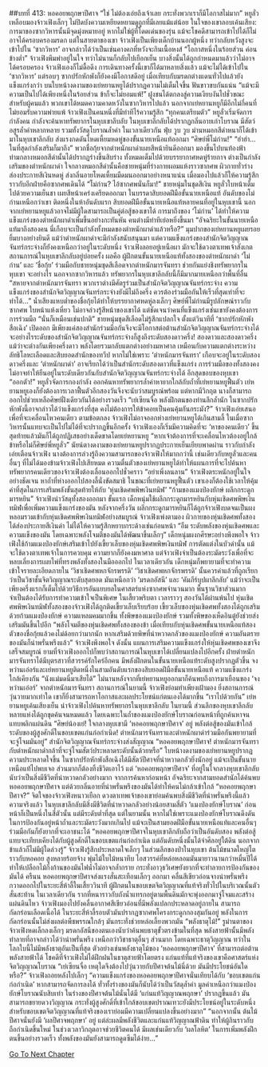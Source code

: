 ##บทที่ 413: หอคอยพฤกษาปีศาจ
“ใช่ ไม่ต้องเอ่ยถึงเจ้าเลย กระทั่งพวกเราก็มีโอกาสไม่มาก”
หยูลั่วเหลือบมองจ้าวเฟิงเล็กๆ ไม่ปิดบังความเหยียดหยามดูถูกที่มีเลยแม้แต่น้อย
ในใจของเขาลอบเค้นเสียง: การมาของซากวิหารนั้นมีจุดมุ่งหมายอยู่ หากไม่ใช่ผู้ที่โดดเด่นของรุ่น แม้จะโชคดีสามารถเข้าไปได้ก็ไม่อาจได้ครอบครองมรดก
แต่ในสายตาของเขา
จ้าวเฟิงเป็นเพียงเด็กบ้านนอกผู้หนึ่ง ทว่ากลับหวังสูงจะเข้าไปใน ‘ซากวิหาร’ อาจกล่าวได้ว่าเป็นเช่นคางคกที่หวังจะกินเนื้อหงส์
“โอกาสหนึ่งในร้อยส่วน ค่อนข้างต่ำ”
จ้าวเฟิงพึมพำอยู่ในใจ ทว่าไม่นานก็กลับไปเยือกเย็น
บางสิ่งนั้นได้ถูกกำหนดมาแล้วว่าไม่อาจได้ครอบครอง จ้าวเฟิงเองก็ไม่ดื้อดึง
การเดินทางครั้งนี้เขาก็ได้มาหลายสิ่งแล้ว แม้จะไม่ได้เข้าไปใน ‘ซากวิหาร’ แต่รอบๆ ซากปรักหักพังก็ยังคงมีโอกาสดีอยู่ เมื่อเทียบกับมรดกต่างแดนทั่วไปแล้วยังแข็งแกร่งกว่า
บนใบหน้างดงามของเย่หยานหยูได้ปรากฏความไม่เต็มใจขึ้น ฟันขาวขบกันแน่น “แม้จะมีความเป็นไปได้เพียงหนึ่งในร้อยส่วน ข้าก็จะไม่ยอมแพ้!”
ฝูงชนได้ตกลงสู่ความเงียบงันไปชั่วขณะ
สำหรับผู้คนแล้ว พวกเขาได้หมดความคาดหวังในซากวิหารไปแล้ว นอกจากเย่หยานหยูก็มีอีกไม่กี่คนที่ไม่ยอมรับความพ่ายแพ้
จ้าวเฟิงเป็นคนหนึ่งที่มีท่าทีไร้ความรู้สึก
“ทุกคนเตรียมตัว”
หยูลั่วเริ่มจัดการกำลังคน กำลังจะค้นหาทรัพยากรในหุบเขาลึบลับ
ในหุบเขาลึกลับได้ปรากฏกลิ่นอายเก่าโบราณ มีสัตว์อสูรล้ำค่าหลากหลาย รวมทั้งวัสดุโบราณล้ำค่า
ในเวลาเดียวกัน
ฟุ่บ วูบ วูบ
ม่านหมอกสีดำหนาก็ได้เข้ามาในหุบเขาลึกลับ ส่งแรงกดดันโหดเหี้ยมหดหู่ของขั้นนายเหนือแท้ออกมา
“ศิษย์พี่โม่ก่าน!”
“ฮ่าฮ่า... ในที่สุดกำลังเสริมก็มาถึง”
พวกชื่อกุ้ยจากตำหนักผาดำเผยสีหน้ายินดีออกมา มองขึ้นไปบนท้องฟ้า
ท่ามกลางหมอกสีดำนั้นได้ปรากฏร่างขึ้นสิบร่าง ทั้งหมดเต็มไปด้วยบรรยากาศหดหู่ร้ายกาจ ต่างเป็นกำลังเสริมของตำหนักผาดำ
ใจกลางหมอกสีดำนั้นคือชายหนุ่มที่ร่างกายผอมแห้งราวซากศพ ผิวกายทั่วร่างส่องประกายสีเงินหดหู่ ส่งกลิ่นอายโหดเหี้ยมมืดมนออกมาอย่างหนาแน่น เมื่อมองไปแล้วก็ให้ความรู้สึกราวกับอีกฝ่ายคือซากศพเดินได้
“โม่ก่าน? ไอ้ซากศพนั่นก็มา!”
ชายหนุ่มในชุดสีเงิน หยูลั่วใบหน้าเต็มไปด้วยความเย็นชา เผยสีหน้าเคร่งเครียดออกมา
ในบรรดาสิบยอดฝีมือขั้นนายเหนือแท้ อันดับของโม่ก่านเหนือกว่าเขา ติดหนึ่งในห้าอันดับแรก
สิบยอดฝีมือขั้นนายเหนือแท้หลายคนที่อยู่ในหุบเขานี้ นอกจากเย่หยานหยูแล้วอาจไม่มีผู้ใดสามารถเป็นคู่ต่อสู้ของเขาได้
การมาถึงของ ‘โม่ก่าน’ ได้ทำให้ความแข็งแกร่งของตำหนักผาดำเพิ่มขึ้นอย่างกะทันหัน คนต่างมีท่าทีเย่อหยิ่งขึ้นมา
“อัจฉริยะในขั้นนายเหนือแท้มาถึงสองคน นี่เกือบจะเป็นกำลังทั้งหมดของตำหนักผาดำแล้วหรือ?”
มุมปากของเย่หยานหยูเผยรอยยิ้มบางอย่างยินดี
แม้ว่าตำหนักผาดำจะมีกำลังสนับสนุนมา แต่ความแข็งแกร่งของสำนักจิตวิญญาณจันทร์กระจ่างก็ยังคงเหนือกว่าอยู่ในระดับหนึ่ง
จ้าวเฟิงลอยอยู่เหนือผา มักจะใช้ดวงตาเทพเจ้าสังเกตสถานการณ์ในหุบเขาลึกลับอยู่บ่อยครั้ง
ผลคือ
ผู้ฝึกตนขั้นนายเหนือแท้ทั้งสองของตำหนักผาดำ ‘โม่ก่าน’ และ ‘ชื่อกุ้ย’ ร่วมมือกับชายหนุ่มชุดสีเลือดจากตำหนักมารจันทรา ช่วยกันแย่งชิงทรัพยากรในหุบเขา
จะอย่างไร นอกจากซากวิหารแล้ว ทรัพยากรในหุบเขาลึกลับนี้ก็มีมากมายเหนือกว่าพื้นที่อื่น
“สหายจากตำหนักมารจันทรา พวกเราต่างมีศัตรูร่วมเป็นสำนักจิตวิญญาณจันทร์กระจ่าง ความแข็งแกร่งของสำนักจิตวิญญาณจันทร์กระจ่างยังมีไม่ถึงครึ่ง ควรต้องร่วมมือกันให้เร็วที่สุดเท่าที่จะทำได้...”
น้ำเสียงแหบต่ำของชื่อกุ้ยได้ทำให้บรรยากาศหดหู่ลงเล็กๆ
ศิษย์พี่โม่ก่านมีรูปลักษณ์ราวกับซากศพ ใบหน้าแห้งเหี่ยว ไม่อาจล่วงรู้สีหน้าของเขาได้
แต่ชัดเจนว่าคนที่แข็งแกร่งเช่นเขายังคงต้องการการร่วมมือ
“นั่นก็เหมือนเช่นปกติ”
ชายหนุ่มชุดสีเลือดไม่รู้สึกแปลกใจ
ตั้งแต่วินาทีที่ ‘ซากปรักหักพังสือเฉิง’ เปิดออก มีเพียงแค่สองสำนักร่วมมือกันจึงจะมีโอกาสต่อต้านสำนักจิตวิญญาณจันทร์กระจ่างได้
จะอย่างไรระดับของสำนักจิตวิญญาณจันทร์กระจ่างก็สูงถึงระดับสองดาวครึ่ง!
สองดาวและสองดาวครึ่ง แม้ว่าจะต่างกันเพียงครึ่งดาว พลังโดยรวมกลับแตกต่างอย่างมหาศาล เหมือนกับความแตกต่างระหว่างลัทธิโลหะเลือดและสิบยอดสำนักของทวีป
หากไม่ใช่เพราะ ‘ตำหนักมารจันทรา’ เกือบจะอยู่ในระดับสองดาวครึ่งและ ‘ตำหนักผาดำ’ อาจเรียกได้ว่าเป็นสำนักระดับสองดาวที่แข็งแกร่ง การร่วมมือของทั้งสองคงไม่อาจทำให้ยืนอยู่ในระดับเดียวกันกับสำนักจิตวิญญาณจันทร์กระจ่างได้
อีกสุดขอบของหุบเขา
“ออกตัว!”
หยูลั่วจัดการกองกำลัง ออกค้นหาทรัพยากรล้ำค่าหายากใกล้กับถ้ำที่เย่หยานหยูฟื้นตัว
เย่หยานหยูเองก็ยังต้องการเวลาฟื้นตัวอีกสองวันจึงจะนับว่าสมบูรณ์พร้อม แต่หากมีวิกฤต นางก็สามารถออกไปช่วยเหลือศิษย์ฝั่งเดียวกันได้อย่างรวดเร็ว
“เย่เซียนจื่อ พลังฝึกตนของท่านลึกล้ำนัก ในซากปรักหักพังนี้อาจกล่าวได้ว่าแข็งแกร่งที่สุด คงไม่ต้องการให้ข้าคอยเป็นคนคุ้มกันกระมัง?”
จ้าวเฟิงเอ่ยเสนอเพื่อที่จะเคลื่อนไหวคนเดียว
ตามข้อตกลง จ้าวเฟิงไม่อาจออกห่างเย่หยานหยูได้เกินสามลี้
ในเมื่อซากวิหารนั้นแทบจะเป็นไปไม่ได้ที่จะปรากฏขึ้นอีกครั้ง จ้าวเฟิงเองก็เริ่มมีความคิดที่จะ ‘หาของคนเดียว’ ขึ้น
สุดท้ายแล้วมันก็ได้ถูกปฏิเสธอย่างเด็ดขาดโดยเย่หยานหยู
“หากเจ้าต้องการที่จะเคลื่อนไหวต้องอยู่ใกล้ข้าหรือไม่ก็ศิษย์พี่หยูลั่ว”
นัยน์ตางดงามของเย่หยานหยูปรากฏประกายเย็นเยียบพาดผ่าน ราวกับกำลังเอ่ยเตือนจ้าวเฟิง
นางต้องการล่วงรู้ถึงความสามารถของจ้าวเฟิงให้มากกว่านี้ เช่นเดียวกับหยูลั่วและคนอื่นๆ ที่ไม่ได้มองข้ามจ้าวเฟิงไปเสียหมด
ความตื่นตัวของเย่หยานหยูได้ทำให้แผนการที่จะไปค้นหาทรัพยากรคนเดียวของจ้าวเฟิงต้องเลื่อนออกไปชั่วคราว
“อย่าเพิ่งลนลาน”
จ้าวเฟิงตระหนักอยู่ในใจอย่างชัดเจน หาถ้ำที่ห่างออกไปสองลี้นั่งขัดสมาธิ
ในขณะที่เย่หยานหยูฟื้นตัว เขาเองก็ต้องใช้เวลาให้คุ้มค่าที่สุดในการเสริมพลังขั้นสุดท้ายให้กับ ‘หุ่นเชิดศพพิษเงินทมิฬ’
“ก้ามของแมงป่องยักษ์ ผลึกกระดูกมารหยิน”
จ้าวเฟิงนำวัสดุทั้งสองออกมา
ขั้นแรก
เด็กหนุ่มใช้ผลึกกระดูกมารหยินกับหุ่นเชิดศพพิษเงินทมิฬเพื่อเพิ่มความแข็งแกร่งของมัน
หลังจากครึ่งวัน
ผลึกกระดูกมารหยินก็ได้ถูกจ้าวเฟิงบดจนเป็นผง หลอมรวมเข้ากับหุ่นเชิดศพพิษเงินทมิฬอย่างสมบูรณ์
จ้าวเฟิงเพ่งตามอง ผิวกายของหุ่นเชิดศพทั้งสองได้ส่องประกายสีเงินดำ ไม่ได้ให้ความรู้สึกหยาบกระด้างเช่นก่อนหน้า
“อืม ระดับพลังของหุ่นเชิดศพและความแข็งของมัน โดยเฉพาะพลังโจมตีของมันได้พัฒนาขึ้นเล็กๆ”
เด็กหนุ่มผงกศีรษะอย่างพึงพอใจ
จ้าวเฟิงใช้ก้ามแมงป่องยักษ์เสริมเข้าไปยังเขี้ยวเล็บของหุ่นเชิดศพพิษเงินทมิฬ
การตัดแต่งในบัวดำนั้น แม้จะใช้ดวงตาเทพเจ้าในการควบคุม ความยากก็ยังคงมหาศาล
แต่จ้าวเฟิงจำเป็นต้องระมัดระวังเพื่อที่จะหลบเลี่ยงการเผยไพ่ที่ทรงพลังทั้งสองในมือออกไป
ในเวลาเดียวกัน เด็กหนุ่มก็พยายามที่จะทำความเข้าใจรายละเอียดภายใน ‘วิชาเชิดศพหกจักรพรรดิ’
‘วิชาเชิดศพหกจักรพรรดิ’ นั้นควรค่าแล้วที่ถูกเรียกว่าเป็นวิชาชั้นจิตวิญญาณระดับสุดยอด มันเหนือกว่า ‘มรดกอัสนี’ และ ‘คัมภีร์บุปผาลึกลับ’ แม้ว่าจะเป็นเพียงครึ่งแรกก็เต็มไปด้วยวิธีการอันแยบยลในศาสตร์แห่งซากศพจำนวนมาก พื้นฐานวิชาส่วนมากจำเป็นต้องได้รับการทำความเข้าใจเป็นพิเศษ
ในเสี้ยวพริบตา เวลาราวๆ สองวันได้ผ่านพ้นไป
หุ่นเชิดศพพิษเงินทมิฬทั้งสองของจ้าวเฟิงได้ถูกติดเขี้ยวเล็บเรียบร้อย
เขี้ยวเล็บของหุ่นเชิดศพทั้งสองได้ถูกเสริมด้วยก้ามแมงป่องยักษ์ ความแหลมคมมากขึ้น ทั้งพิษของแมงป่องยักษ์ รวมทั้งพิษของเห็ดอินตู๋ยังช่วยส่งเสริมมันขึ้นไปอีก
“พลังโจมตีของหุ่นเชิดศพทั้งสองของข้า เมื่อเทียบกับหุ่นเชิดศพขั้นนายเหนือแท้สองตัวของชื่อกุ้ยแล้วคงไม่ด้อยกว่ามากนัก หากเสริมด้วยพิษที่น่าหวาดกลัวของแมงป่องยักษ์ ความอันตรายของมันก็น่าพรั่นพรึงแล้ว”
จ้าวเฟิงพึงพอใจ
ดังนั้น
แผนการเสริมความแข็งแกร่งให้หุ่นเชิดศพของเขาจึงเสร็จสมบูรณ์
ยามที่จ้าวเฟิงออกไปก็พบว่าสถานการณ์ในหุบเขาได้เปลี่ยนแปลงไปอีกครั้ง
ฝ่ายตำหนักมารจันทราได้มีบุตรสาวที่สวรรค์รักใคร่อีกคน มีพลังฝึกตนในขั้นนายเหนือแท้ระดับสูงปรากฏตัวขึ้น
จงหว่านเอ๋อร์และเย่หยานหยูติดหนึ่งในสามอันดับแรกของสิบยอดฝีมือขั้นนายเหนือแท้ ความแข็งแกร่งใกล้เคียงกัน
“นังแม่มดนี่มาเสียได้”
ไม่นานหลังจากที่เย่หยานหยูออกมาก็ค้นพบถึงการมาเยือนของ ‘จงหว่านเอ๋อร์’ จากตำหนักมารจันทรา
สถานการณ์ในยามนี้
จ้าวเฟิงย่อมทำเพียงเฝ้ามอง ยิ่งสถานการณ์วุ่นวายมากเท่าใด เขาก็ยิ่งสามารถหาโอกาสและผลประโยชน์แก่ตนเองได้มากขึ้น
“เราไปด้วยกัน”
เย่หยานหยูเค้นเสียงเย็น นำจ้าวเฟิงไปค้นหาทรัพยากรในหุบเขาลึกลับ
ในยามนี้ ส่วนลึกของหุบเขาลึกลับหลายแห่งได้ถูกขุดค้นจนหมดแล้ว
โดยเฉพาะในถ้ำของแมงป่องยักษ์โบราณก่อนหน้าที่ถูกค้นหาจนแทบพลิกแผ่นดิน
“ศิษย์น้องเย่! ใจกลางหุบเขามี ‘หอคอยพฤกษาปีศาจ’ อยู่ พลังต่อสู้ของมันเข้าใกล้ระดับของผู้สูงศักดิ์ในขอบเขตแก่นก่อกำเนิด! ตำหนักมารจันทราและตำหนักผาดำร่วมมือกันพยายามที่จะจู่โจมมันอยู่”
สำนักจิตวิญญาณจันทร์กระจ่างส่งสัญญาณ
“หอคอยพฤกษาปีศาจ! ตำหนักมารจันทรากับตำหนักผาดำกล้าที่จะจู่โจมสัตว์ประหลาดระดับนั้นด้วยหรือ”
ใบหน้างดงามของเย่หยานหยูปรากฏความประหลาดใจขึ้น
ในซากปรักหักพังสือเฉิงได้มีสัตว์ปีศาจที่น่าหวาดกลัวยิ่งนักอยู่ แม้จะเป็นขั้นนายเหนือแท้ไปพบเจอ ส่วนมากก็ต้องทิ้งชีวิตเอาไว้
แต่ ‘หอคอยพฤกษาปีศาจ’ ที่อยู่ในใจกลางหุบเขาลึกลับนับว่าเป็นสิ่งมีชีวิตที่น่าหวาดกลัวอย่างมาก
จากการค้นหาก่อนหน้า อัจฉริยะจากสามยอดสำนักได้ค้นพบหอคอยพฤกษาปีศาจ แต่ด้วยกลิ่นอายที่น่าพรั่นพรึงของมันได้ทำให้คนไม่กล้าเข้าใกล้
“หอคอยพฤกษาปีศาจ?”
จิตใจของจ้าวเฟิงหนาวเยือก ดวงตาเทพเจ้าของเขาย่อมค้นพบสิ่งมีชีวิตที่น่าพรั่นพรึงนี้แล้ว
ความจริงแล้ว
ในหุบเขาลึกลับมีสิ่งมีชีวิตที่น่าหวาดกลัวอย่างน้อยสามสี่ตัว
‘แมงป่องยักษ์โบราณ’ ก่อนหน้าก็เป็นหนึ่งในสี่ตัวนั้น แต่มีระดับต่ำที่สุด
แต่ในยามนั้น หากไม่ใช่เพราะแมงป่องยักษ์โบราณดึงดันในการป้องกันอยู่หน้าถ้ำและระมัดระวังมากเกินไป แม้จะเป็นสามยอดฝีมือขั้นนายเหนือแท้และคนอื่นๆ ร่วมมือกันก็ยังยากที่จะเอาชนะได้
“หอคอยพฤกษาปีศาจในหุบเขาลึกลับถือว่าเป็นอันดับสอง พลังต่อสู้แทบจะเทียบเคียงได้กับผู้สูงศักดิ์ในขอบเขตแก่นก่อกำเนิด แต่อันดับหนึ่งนั้นได้จำศีลอยู่ใต้ดิน นอกจากข้าแล้วก็ไม่มีผู้ใดล่วงรู้”
จ้าวเฟิงรู้สึกประหลาดใจเล็กๆ
ในส่วนลึกของป่าในหุบเขา ต้นไม้ขนาดใหญ่โตราวกับหอคอย สูงหลายร้อยจ้าง พุ่มไม้ใบไม้หนาทึบ ไอสวรรค์ที่หล่อหลอมมันมายาวนานกว่าหมื่นปีได้ทำให้เปลือกไม้กิ่งก้านของมันไฟน้ำไม่อาจกล้ำกราย กระทั่งอาวุธวิเศษยังยากที่จะทำลายการป้องกันของมันได้
ครืนน
หอคอยพฤกษาปีศาจส่งแรงสั่นสะเทือนเล็กๆ ออกมา คลื่นสีเขียวอ่อนจางน่าพรั่นพรึงกวาดออกไปในระยะสี่ห้าลี้ในเสี้ยววินาที ผู้ฝึกตนในขอบเขตจิตวิญญาณที่แท้จริงทั่วไปในบริเวณนั้นตัวสั่นสะท้าน
ในเวลาเดียวกัน รากที่หนาราวกับถังน้ำแทรกอยู่ตามพื้นดินมักจะพุ่งออกมาจู่โจมและสร้างแผ่นดินไหว
จ้าวเฟิงมองไปยังคลื่นอากาศสีเขียวอ่อนที่มีพลังแปลกประหลาดอยู่ภายใน สามารถกัดกร่อนเลือดเนื้อได้ ในระยะสี่ห้าลี้รอบตัวมันปรากฏซากศพโครงกระดูกกองสุมกันอยู่
พลังในการกัดกร่อนนั้นไม่ส่งผลต่อพืชพรรณใกล้ๆ มันกระทั่งช่วยหล่อเลี้ยงพวกมัน
“พลังธาตุไม้!”
รูม่านตาของจ้าวเฟิงหดเล็กลงเล็กๆ มรดกอัสนีของตนเองนับว่าค้นพบธาตุขั้วตรงข้ามในที่สุด
พลังสายฟ้านั้นมีพลังทำลายที่อาจกล่าวได้ว่าน่าพรั่นพรึง เหนือกว่าวิชาธาตุอื่นๆ ส่วนมาก โดยเฉพาะธาตุวิญญาณ
ทว่าในโลกใบนี้ไม่มีพลังธาตุอันเป็นที่สุด
ตัวอย่างเช่นพลังธาตุไม้ของ ‘หอคอยพฤกษาปีศาจ’ ที่สามารถต่อต้านพลังสายฟ้าได้ โชคดีที่จ้าวเฟิงไม่ได้ฝึกฝนในธาตุสายฟ้าโดยตรง แก่นแท้ที่แท้จริงของเขาคือศาสตร์แห่งจิตวิญญาณโบราณ
“เย่เซียนจื่อ เหตุใดจึงต้องไปวุ่นวายกับปีศาจต้นไม้นี่ด้วย มันมีประโยชน์อันใดหรือ?”
จ้าวเฟิงถอยหลังไปเล็กๆ
“ความแข็งแกร่งของหอคอยพฤกษาปีศาจนั่นเทียบได้กับ ‘ขอบเขตแก่นก่อกำเนิด’ หากสามารถจัดการลงได้ ทั่วทั้งร่างของมันก็นับได้ว่าเป็นวัสดุล้ำค่า มูลค่าเหนือกว่าแมงป่องยักษ์โบราณนับสิบเท่า ในร่างของปีศาจต้นไม้นั่นได้มี ‘แก่นแท้วิญญาณพฤกษา’ ปรากฏขึ้นแล้ว มันสามารถขยายดวงวิญญาณ กระทั่งผู้สูงศักดิ์ที่เข้าใกล้ขอบเขตปราณเทวะยังมีประโยชน์อยู่ในระดับหนึ่ง สำหรับขอบเขตจิตวิญญาณที่แท้จริงของเราย่อมมีความเปลี่ยนแปลงขึ้นอย่างมาก”
“นอกจากนั้น ต้นไม้ปีศาจนั่นยังมี ‘ผลปีศาจพฤกษา’ อยู่ แต่ล่ะผลมีพลังชีวิตและแก่นแท้วิญญาณฟ้าดิน ทำให้ผู้กินราวกับถือกำเนิดขึ้นใหม่ ในช่วงเวลาวิกฤตอาจช่วยชีวิตคนได้ มีผลเช่นเดียวกับ ‘ผลโลหิต’ ในการเพิ่มพลังฝึกตนขึ้นอย่างรวดเร็ว ทั้งพลังของมันยังสามารถดูดซึมได้ง่าย...”


[Go To Next Chapter]( ./193.md)